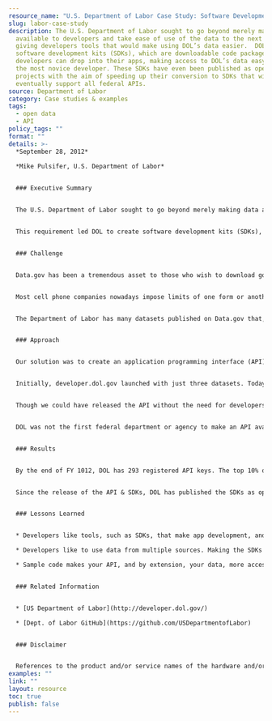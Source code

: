 ```yaml
---
resource_name: "U.S. Department of Labor Case Study: Software Development Kits"
slug: labor-case-study
description: The U.S. Department of Labor sought to go beyond merely making data
  available to developers and take ease of use of the data to the next level by
  giving developers tools that would make using DOL’s data easier.  DOL created
  software development kits (SDKs), which are downloadable code packages that
  developers can drop into their apps, making access to DOL’s data easy for even
  the most novice developer. These SDKs have even been published as open source
  projects with the aim of speeding up their conversion to SDKs that will
  eventually support all federal APIs.
source: Department of Labor
category: Case studies & examples
tags:
  - open data
  - API
policy_tags: ""
format: ""
details: >-
  *September 28, 2012*  
  
  *Mike Pulsifer, U.S. Department of Labor*  


  ### Executive Summary


  The U.S. Department of Labor sought to go beyond merely making data available to developers and take ease of use of the data to the next level by giving developers tools that would make using DOL’s data easier. The target audience was not just experienced developers, but even those who may be just starting out with a how-to book and a great idea. The developer should not necessarily know what JSON or XML are.


  This requirement led DOL to create software development kits (SDKs), which are downloadable code packages that developers can drop into their apps, making access to DOL’s data easy for even the most novice developer. Not content with just providing the tools, DOL provides sample projects that the developers can use to help them get started even quicker. These SDKs have even been published as open source projects with the aim of speeding up their conversion to SDKs that will eventually support all federal APIs.


  ### Challenge


  Data.gov has been a tremendous asset to those who wish to download government datasets, large and small. Experts on the data can extract a wealth of data from one or more dataset and publish their findings for everyone else to consume. However, it’s those large datasets that can pose a particular challenge for developers of mobile apps.


  Most cell phone companies nowadays impose limits of one form or another on their customers’ data usage. Using one provider as an example, the basic data plan, targeted at the typical smartphone user, has a limit of 200 megabytes (MB) per month. Once this limit is exceeded, the user can face additional charges. One smartphone platform even limits over-the-air app downloads to 20 MB to protect the users’ data caps.


  The Department of Labor has many datasets published on Data.gov that, if included in a mobile app, would consume at least a half of a typical user’s monthly data limit, assuming they could download it over the air at all. One, the Workforce Investment Act (WIA) Net Impact Evaluation Dataset, measures in at a hefty 321 MB.


  ### Approach


  Our solution was to create an application programming interface (API) that would allow developers of web or mobile apps to download only what their app needs when it needs it. Rather than include the entire dataset, the app would send a request to DOL’s API asking for a much smaller subset of that data. The response would be typically much smaller than an average web page, reducing the impact on the user. DOL’s API is not a replacement for the datasets published to Data.gov. However, it provides instant, light-weight, and easy to access data for developers of web and mobile apps.


  Initially, developer.dol.gov launched with just three datasets. Today, the API provides access to 32 datasets containing a total of 175 individual tables across 4 categories. One of the visions of our API effort is to ensure all of the department’s publicly available data is also available through the API, so expect this number to grow as time goes on.


  Though we could have released the API without the need for developers to provide an API key, we chose to include this requirement to give us the ability to generate detailed metrics and throttle (or shut off) requests from rogue apps.


  DOL was not the first federal department or agency to make an API available to developers, but we were the first to provide software development kits (SDKs) and sample code to developers to make use of our API even easier. Our SDKs contain code that they can include in their apps that take care of the connection to the API as well as making requests and retrieving data. This particular innovation lowers the barrier to entry to the point where even someone with a great idea and basic programming skills can start developing apps with DOL data.


  ### Results


  By the end of FY 1012, DOL has 293 registered API keys. The top 10% of API-using developers have generated 7,259,407 requests. The SDKs have proven to be popular, especially among challenge participants. DOL even “eats its own dog food,” using the SDKs in its own projects, including the “Labor Stats” mobile app.


  Since the release of the API & SDKs, DOL has published the SDKs as open source projects and has begun modifying them to work with other federal agency APIs. The first of these that now support APIs other than just DOL’s is the iOS SDK. Since they are open source projects, DOL is open to code contributions by the public and other agencies.


  ### Lessons Learned


  * Developers like tools, such as SDKs, that make app development, and government data use, easier.

  * Developers like to use data from multiple sources. Making the SDKs compatible with other agency APIs, rather than producing multiple SDKs for each individual API, will make app development even easier.

  * Sample code makes your API, and by extension, your data, more accessible to novice developers.


  ### Related Information


  * [US Department of Labor](http://developer.dol.gov/)

  * [Dept. of Labor GitHub](https://github.com/USDepartmentofLabor)


  ### Disclaimer


  References to the product and/or service names of the hardware and/or software products used in this case study do not constitute an endorsement of such hardware and/or software products.
examples: ""
link: ""
layout: resource
toc: true
publish: false
---
```

